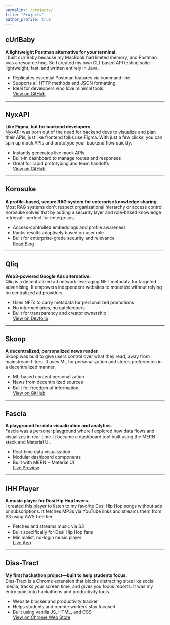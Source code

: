 ```yaml
---
permalink: /projects/
title: "Projects"
author_profile: true
---
```


## cUrlBaby  
**A lightweight Postman alternative for your terminal.**  
I built cUrlBaby because my MacBook had limited memory, and Postman was a resource hog. So I created my own CLI-based API testing suite—lightweight, fast, and written entirely in Java.

- Replicates essential Postman features via command line  
- Supports all HTTP methods and JSON formatting  
- Ideal for developers who love minimal tools  
[View on GitHub](https://github.com/sushilpandeyy/curlbaby)

---

## NyxAPI  
**Like Figma, but for backend developers.**  
NyxAPI was born out of the need for backend devs to visualize and plan their APIs, just like frontend folks use Figma. With just a few clicks, you can spin up mock APIs and prototype your backend flow quickly.

- Instantly generates live mock APIs  
- Built-in dashboard to manage routes and responses  
- Great for rapid prototyping and team handoffs  
[View on GitHub](https://github.com/sushilpandeyy/NyxAPI)

---

## Korosuke  
**A profile-based, secure RAG system for enterprise knowledge sharing.**  
Most RAG systems don't respect organizational hierarchy or access control. Korosuke solves that by adding a security layer and role-based knowledge retrieval—perfect for enterprises.

- Access-controlled embeddings and profile awareness  
- Ranks results adaptively based on user role  
- Built for enterprise-grade security and relevance  
[Read Blog](https://blog.contactsushil.me/blog/korosukefirst/)

---

## Qliq  
**Web3-powered Google Ads alternative.**  
Qliq is a decentralized ad network leveraging NFT metadata for targeted advertising. It empowers independent websites to monetize without relying on centralized ad providers.

- Uses NFTs to carry metadata for personalized promotions  
- No intermediaries, no gatekeepers  
- Built for transparency and creator ownership  
[View on Devfolio](https://devfolio.co/projects/quilq-39ee)

---

## Skoop  
**A decentralized, personalized news reader.**  
Skoop was built to give users control over what they read, away from mainstream filters. It uses ML for personalization and stores preferences in a decentralized manner.

- ML-based content personalization  
- News from decentralized sources  
- Built for freedom of information  
[View on GitHub](https://github.com/sushilpandeyy/skoop)

---

## Fascia  
**A playground for data visualization and analytics.**  
Fascia was a personal playground where I explored how data flows and visualizes in real-time. It became a dashboard tool built using the MERN stack and Material UI.

- Real-time data visualization  
- Modular dashboard components  
- Built with MERN + Material UI  
[Live Preview](https://fascia-nu.vercel.app)

---

## IHH Player  
**A music player for Desi Hip Hop lovers.**  
I created this player to listen to my favorite Desi Hip Hop songs without ads or subscriptions. It fetches MP3s via YouTube links and streams them from S3 using AWS free tier.

- Fetches and streams music via S3  
- Built specifically for Desi Hip Hop fans  
- Minimalist, no-login music player  
[Live App](https://ihh.contactsushil.me)

---

## Diss-Tract  
**My first hackathon project—built to help students focus.**  
Diss-Tract is a Chrome extension that blocks distracting sites like social media, tracks your screen time, and gives you focus reports. It was my entry point into hackathons and productivity tools.

- Website blocker and productivity tracker  
- Helps students and remote workers stay focused  
- Built using vanilla JS, HTML, and CSS  
[View on Chrome Web Store](https://chrome.google.com/webstore/detail/disstract/pglfgdgdfkkklgfiikjilgjdbpfmioli)
